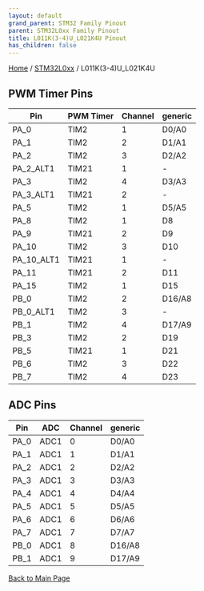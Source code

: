 ```yaml
---
layout: default
grand_parent: STM32 Family Pinout
parent: STM32L0xx Family Pinout
title: L011K(3-4)U_L021K4U Pinout
has_children: false
---
```


[Home](../../index) / [STM32L0xx](../index) / L011K(3-4)U_L021K4U

## PWM Timer Pins

| Pin | PWM Timer | Channel | generic |
| --- | --- | --- | --- |
| PA_0 | TIM2 | 1 | D0/A0 |
| PA_1 | TIM2 | 2 | D1/A1 |
| PA_2 | TIM2 | 3 | D2/A2 |
| PA_2_ALT1 | TIM21 | 1 | - |
| PA_3 | TIM2 | 4 | D3/A3 |
| PA_3_ALT1 | TIM21 | 2 | - |
| PA_5 | TIM2 | 1 | D5/A5 |
| PA_8 | TIM2 | 1 | D8 |
| PA_9 | TIM21 | 2 | D9 |
| PA_10 | TIM2 | 3 | D10 |
| PA_10_ALT1 | TIM21 | 1 | - |
| PA_11 | TIM21 | 2 | D11 |
| PA_15 | TIM2 | 1 | D15 |
| PB_0 | TIM2 | 2 | D16/A8 |
| PB_0_ALT1 | TIM2 | 3 | - |
| PB_1 | TIM2 | 4 | D17/A9 |
| PB_3 | TIM2 | 2 | D19 |
| PB_5 | TIM21 | 1 | D21 |
| PB_6 | TIM2 | 3 | D22 |
| PB_7 | TIM2 | 4 | D23 |


## ADC Pins

| Pin | ADC | Channel | generic |
| --- | --- | --- | --- |
| PA_0 | ADC1 | 0 | D0/A0 |
| PA_1 | ADC1 | 1 | D1/A1 |
| PA_2 | ADC1 | 2 | D2/A2 |
| PA_3 | ADC1 | 3 | D3/A3 |
| PA_4 | ADC1 | 4 | D4/A4 |
| PA_5 | ADC1 | 5 | D5/A5 |
| PA_6 | ADC1 | 6 | D6/A6 |
| PA_7 | ADC1 | 7 | D7/A7 |
| PB_0 | ADC1 | 8 | D16/A8 |
| PB_1 | ADC1 | 9 | D17/A9 |


[Back to Main Page](../../index)